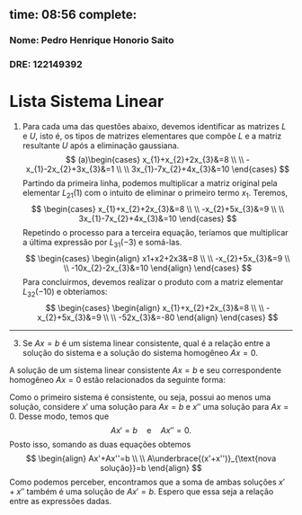 time: 08:56
complete:
---
$\newcommand\mycolv[1]{\begin{bmatrix}#1\end{bmatrix}}$
### Nome: Pedro Henrique Honorio Saito

### DRE: 122149392

# Lista Sistema Linear

1. Para cada uma das questões abaixo, devemos identificar as matrizes $L$ e $U$, isto é, os tipos de matrizes elementares que compõe $L$ e a matriz resultante $U$ após a eliminação gaussiana.
$$
(a)\begin{cases}
x_{1}+x_{2}+2x_{3}&=8 \\ \\
-x_{1}-2x_{2}+3x_{3}&=1 \\ \\
3x_{1}-7x_{2}+4x_{3}&=10
\end{cases}
$$
Partindo da primeira linha, podemos multiplicar a matriz original pela elementar $L_{21}(1)$ com o intuito de eliminar o primeiro termo $x_{1}$. Teremos,
$$
\begin{cases}
x_{1}+x_{2}+2x_{3}&=8 \\ \\
-x_{2}+5x_{3}&=9 \\ \\
3x_{1}-7x_{2}+4x_{3}&=10
\end{cases}
$$
Repetindo o processo para a terceira equação, teríamos que multiplicar a última expressão por $L_{31}(-3)$ e somá-las.
$$
\begin{cases}
\begin{align}
x1+x2+2x3&=8 \\ \\
-x_{2}+5x_{3}&=9 \\ \\
-10x_{2}-2x_{3}&=10
\end{align}
\end{cases}
$$
Para concluirmos, devemos realizar o produto com a matriz elementar $L_{32}(-10)$ e obteríamos:
$$
\begin{cases}
\begin{align}
x_{1}+x_{2}+2x_{3}&=8 \\ \\
-x_{2}+5x_{3}&=9 \\ \\
-52x_{3}&=-80
\end{align}
\end{cases}
$$
***

3. Se $Ax = b$ é um sistema linear consistente, qual é a relação entre a solução do sistema e a solução do sistema homogêneo $Ax = 0$.

A solução de um sistema linear consistente $Ax = b$ e seu correspondente homogêneo $Ax = 0$ estão relacionados da seguinte forma:

Como o primeiro sistema é consistente, ou seja, possui ao menos uma solução, considere $x'$ uma solução para $Ax=b$ e $x''$ uma solução para $Ax=0$. Desse modo, temos que
$$
Ax'=b\quad \text{e}\quad Ax''=0.
$$
Posto isso, somando as duas equações obtemos
$$
\begin{align}
Ax'+Ax''=b \\ \\
A\underbrace{(x'+x'')}_{\text{nova solução}}=b
\end{align}
$$
Como podemos perceber, encontramos que a soma de ambas soluções $x'+x''$ também é uma solução de $Ax'=b$. Espero que essa seja a relação entre as expressões dadas.
